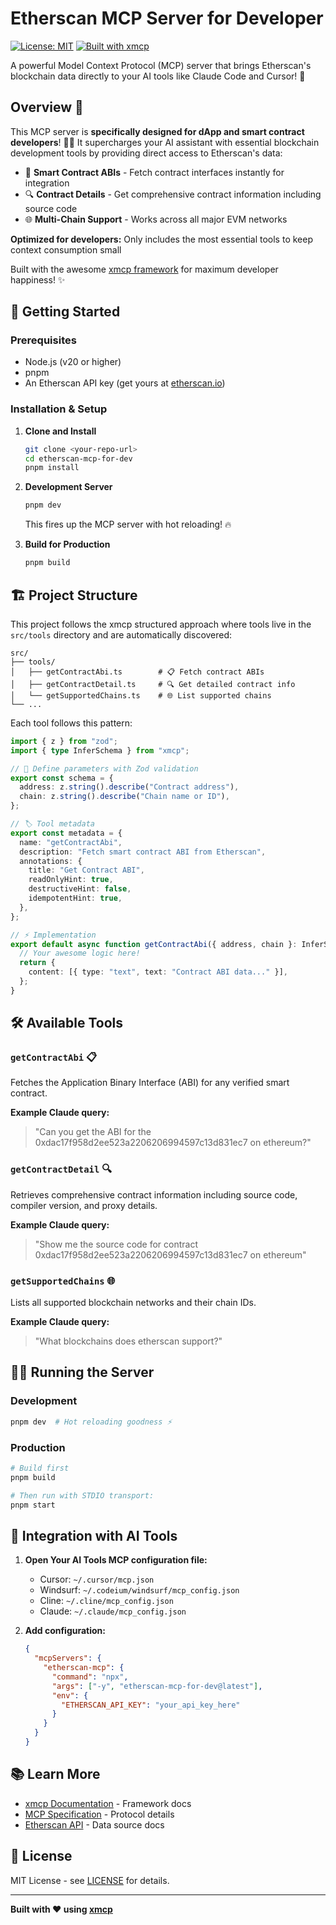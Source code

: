 # Etherscan MCP Server for Developer

[![License: MIT](https://img.shields.io/badge/License-MIT-yellow.svg)](https://opensource.org/licenses/MIT)
[![Built with xmcp](https://img.shields.io/badge/Built%20with-xmcp-blue.svg)](https://xmcp.dev)

A powerful Model Context Protocol (MCP) server that brings Etherscan's blockchain data directly to your AI tools like Claude Code and Cursor! 🚀

## Overview 🌟

This MCP server is **specifically designed for dApp and smart contract developers**! 👨‍💻 It supercharges your AI assistant with essential blockchain development tools by providing direct access to Etherscan's data:

- 📄 **Smart Contract ABIs** - Fetch contract interfaces instantly for integration
- 🔍 **Contract Details** - Get comprehensive contract information including source code
- 🌐 **Multi-Chain Support** - Works across all major EVM networks

**Optimized for developers:** Only includes the most essential tools to keep context consumption small

Built with the awesome [xmcp framework](https://xmcp.dev/) for maximum developer happiness! ✨

## 🚀 Getting Started

### Prerequisites

- Node.js (v20 or higher)
- pnpm
- An Etherscan API key (get yours at [etherscan.io](https://etherscan.io/apis))

### Installation & Setup

1. **Clone and Install**
   ```bash
   git clone <your-repo-url>
   cd etherscan-mcp-for-dev
   pnpm install
   ```

2. **Development Server**
   ```bash
   pnpm dev
   ```

   This fires up the MCP server with hot reloading! 🔥

3. **Build for Production**
   ```bash
   pnpm build
   ```

## 🏗️ Project Structure

This project follows the xmcp structured approach where tools live in the `src/tools` directory and are automatically discovered:

```
src/
├── tools/
│   ├── getContractAbi.ts        # 📋 Fetch contract ABIs
│   ├── getContractDetail.ts     # 🔍 Get detailed contract info
│   └── getSupportedChains.ts    # 🌐 List supported chains
└── ...
```

Each tool follows this pattern:

```typescript
import { z } from "zod";
import { type InferSchema } from "xmcp";

// 📝 Define parameters with Zod validation
export const schema = {
  address: z.string().describe("Contract address"),
  chain: z.string().describe("Chain name or ID"),
};

// 🏷️ Tool metadata
export const metadata = {
  name: "getContractAbi",
  description: "Fetch smart contract ABI from Etherscan",
  annotations: {
    title: "Get Contract ABI",
    readOnlyHint: true,
    destructiveHint: false,
    idempotentHint: true,
  },
};

// ⚡ Implementation
export default async function getContractAbi({ address, chain }: InferSchema<typeof schema>) {
  // Your awesome logic here!
  return {
    content: [{ type: "text", text: "Contract ABI data..." }],
  };
}
```

## 🛠️ Available Tools

### `getContractAbi` 📋
Fetches the Application Binary Interface (ABI) for any verified smart contract.

**Example Claude query:**
> "Can you get the ABI for the 0xdac17f958d2ee523a2206206994597c13d831ec7 on ethereum?"

### `getContractDetail` 🔍
Retrieves comprehensive contract information including source code, compiler version, and proxy details.

**Example Claude query:**
> "Show me the source code for contract 0xdac17f958d2ee523a2206206994597c13d831ec7 on ethereum"

### `getSupportedChains` 🌐
Lists all supported blockchain networks and their chain IDs.

**Example Claude query:**
> "What blockchains does etherscan support?"

## 🏃‍♂️ Running the Server

### Development
```bash
pnpm dev  # Hot reloading goodness ⚡
```

### Production
```bash
# Build first
pnpm build

# Then run with STDIO transport:
pnpm start
```


## 🔧 Integration with AI Tools

1. **Open Your AI Tools MCP configuration file:**
   - Cursor: `~/.cursor/mcp.json`
   - Windsurf: `~/.codeium/windsurf/mcp_config.json`
   - Cline: `~/.cline/mcp_config.json`
   - Claude: `~/.claude/mcp_config.json`


2. **Add configuration:**
   ```json
   {
     "mcpServers": {
       "etherscan-mcp": {
         "command": "npx",
         "args": ["-y", "etherscan-mcp-for-dev@latest"],
         "env": {
           "ETHERSCAN_API_KEY": "your_api_key_here"
         }
       }
     }
   }
   ```

## 📚 Learn More

- [xmcp Documentation](https://xmcp.dev/docs) - Framework docs
- [MCP Specification](https://modelcontextprotocol.io/) - Protocol details
- [Etherscan API](https://docs.etherscan.io/) - Data source docs

## 📄 License

MIT License - see [LICENSE](LICENSE) for details.

---

**Built with ❤️ using [xmcp](https://xmcp.dev/)**
